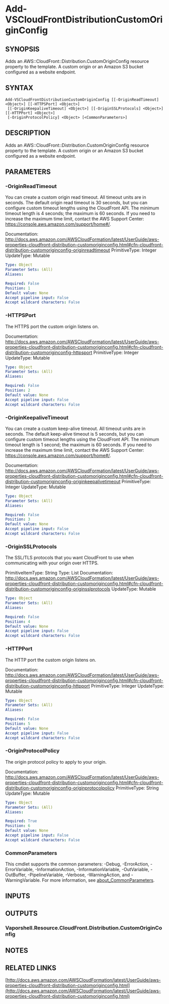 # Add-VSCloudFrontDistributionCustomOriginConfig

## SYNOPSIS
Adds an AWS::CloudFront::Distribution.CustomOriginConfig resource property to the template.
A custom origin or an Amazon S3 bucket configured as a website endpoint.

## SYNTAX

```
Add-VSCloudFrontDistributionCustomOriginConfig [[-OriginReadTimeout] <Object>] [[-HTTPSPort] <Object>]
 [[-OriginKeepaliveTimeout] <Object>] [[-OriginSSLProtocols] <Object>] [[-HTTPPort] <Object>]
 [-OriginProtocolPolicy] <Object> [<CommonParameters>]
```

## DESCRIPTION
Adds an AWS::CloudFront::Distribution.CustomOriginConfig resource property to the template.
A custom origin or an Amazon S3 bucket configured as a website endpoint.

## PARAMETERS

### -OriginReadTimeout
You can create a custom origin read timeout.
All timeout units are in seconds.
The default origin read timeout is 30 seconds, but you can configure custom timeout lengths using the CloudFront API.
The minimum timeout length is 4 seconds; the maximum is 60 seconds.
If you need to increase the maximum time limit, contact the AWS Support Center: https://console.aws.amazon.com/support/home#/.

Documentation: http://docs.aws.amazon.com/AWSCloudFormation/latest/UserGuide/aws-properties-cloudfront-distribution-customoriginconfig.html#cfn-cloudfront-distribution-customoriginconfig-originreadtimeout
PrimitiveType: Integer
UpdateType: Mutable

```yaml
Type: Object
Parameter Sets: (All)
Aliases:

Required: False
Position: 1
Default value: None
Accept pipeline input: False
Accept wildcard characters: False
```

### -HTTPSPort
The HTTPS port the custom origin listens on.

Documentation: http://docs.aws.amazon.com/AWSCloudFormation/latest/UserGuide/aws-properties-cloudfront-distribution-customoriginconfig.html#cfn-cloudfront-distribution-customoriginconfig-httpsport
PrimitiveType: Integer
UpdateType: Mutable

```yaml
Type: Object
Parameter Sets: (All)
Aliases:

Required: False
Position: 2
Default value: None
Accept pipeline input: False
Accept wildcard characters: False
```

### -OriginKeepaliveTimeout
You can create a custom keep-alive timeout.
All timeout units are in seconds.
The default keep-alive timeout is 5 seconds, but you can configure custom timeout lengths using the CloudFront API.
The minimum timeout length is 1 second; the maximum is 60 seconds.
If you need to increase the maximum time limit, contact the AWS Support Center: https://console.aws.amazon.com/support/home#/.

Documentation: http://docs.aws.amazon.com/AWSCloudFormation/latest/UserGuide/aws-properties-cloudfront-distribution-customoriginconfig.html#cfn-cloudfront-distribution-customoriginconfig-originkeepalivetimeout
PrimitiveType: Integer
UpdateType: Mutable

```yaml
Type: Object
Parameter Sets: (All)
Aliases:

Required: False
Position: 3
Default value: None
Accept pipeline input: False
Accept wildcard characters: False
```

### -OriginSSLProtocols
The SSL/TLS protocols that you want CloudFront to use when communicating with your origin over HTTPS.

PrimitiveItemType: String
Type: List
Documentation: http://docs.aws.amazon.com/AWSCloudFormation/latest/UserGuide/aws-properties-cloudfront-distribution-customoriginconfig.html#cfn-cloudfront-distribution-customoriginconfig-originsslprotocols
UpdateType: Mutable

```yaml
Type: Object
Parameter Sets: (All)
Aliases:

Required: False
Position: 4
Default value: None
Accept pipeline input: False
Accept wildcard characters: False
```

### -HTTPPort
The HTTP port the custom origin listens on.

Documentation: http://docs.aws.amazon.com/AWSCloudFormation/latest/UserGuide/aws-properties-cloudfront-distribution-customoriginconfig.html#cfn-cloudfront-distribution-customoriginconfig-httpport
PrimitiveType: Integer
UpdateType: Mutable

```yaml
Type: Object
Parameter Sets: (All)
Aliases:

Required: False
Position: 5
Default value: None
Accept pipeline input: False
Accept wildcard characters: False
```

### -OriginProtocolPolicy
The origin protocol policy to apply to your origin.

Documentation: http://docs.aws.amazon.com/AWSCloudFormation/latest/UserGuide/aws-properties-cloudfront-distribution-customoriginconfig.html#cfn-cloudfront-distribution-customoriginconfig-originprotocolpolicy
PrimitiveType: String
UpdateType: Mutable

```yaml
Type: Object
Parameter Sets: (All)
Aliases:

Required: True
Position: 6
Default value: None
Accept pipeline input: False
Accept wildcard characters: False
```

### CommonParameters
This cmdlet supports the common parameters: -Debug, -ErrorAction, -ErrorVariable, -InformationAction, -InformationVariable, -OutVariable, -OutBuffer, -PipelineVariable, -Verbose, -WarningAction, and -WarningVariable. For more information, see [about_CommonParameters](http://go.microsoft.com/fwlink/?LinkID=113216).

## INPUTS

## OUTPUTS

### Vaporshell.Resource.CloudFront.Distribution.CustomOriginConfig
## NOTES

## RELATED LINKS

[http://docs.aws.amazon.com/AWSCloudFormation/latest/UserGuide/aws-properties-cloudfront-distribution-customoriginconfig.html](http://docs.aws.amazon.com/AWSCloudFormation/latest/UserGuide/aws-properties-cloudfront-distribution-customoriginconfig.html)

